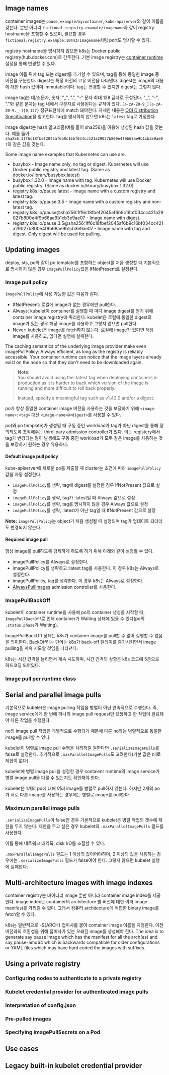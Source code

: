 
## Image names
container images는 `pause`, `example/mycontainer`, `kube-apiserver`와 같이 이름을 갖는다. 뿐만 아니라 `fictional.registry.example/imagename`과 같이 registry hostname을 포함할 수 있으며, 필요할 경우 `fictional.registry.example:10443/imagename`처럼 port도 명시할 수 있다.

registry hostname을 명시하지 않으면 k8s는 Docker public registry(hub.docker.com)로 간주한다. 기본 image registry는 [container runtime](https://kubernetes.io/docs/setup/production-environment/container-runtimes/) 설정을 통해 변경할 수 있다.

image 이름 뒤에 tag 또는 digest를 추가할 수 있으며, tag를 통해 동일한 image 중 버전을 구분한다. digest는 특정 버전의 고유 버전을 나타낸다. digest는 image의 내용에 대한 hash 값이며 immutable이다. tag는 변경할 수 있지만 digest는 그렇지 않다.

image tag는 대/소문자, 숫자, "\_", ".", "-" 문자 최대 128 글자로 구성된다. "\_", "-", "."와 같은 문자는 tag 내에서 구분자로 사용된다는 규칙이 있다. `[a-zA-Z0-9_][a-zA-Z0-9._-]{0,127}` 정규표현식에 match 돼야한다. 자세한 내용은 [OCI Distribution Specification](https://github.com/opencontainers/distribution-spec/blob/main/spec.md#workflow-categories)을 참고한다. tag를 명시하지 않으면 k8s는 `latest` tag로 가정한다.

image digest는 hash 알고리즘(예를 들어 sha256)을 이용해 생성된 hash 값을 갖는다. 예를 들어 `sha256:1ff6c18fbef2045af6b9c16bf034cc421a29027b800e4f9b68ae9b1cb3e9ae07`와 같은 값을 갖는다.

Some image name examples that Kubernetes can use are.
- busybox - Image name only, no tag or digest. Kubernetes will use Docker public registry and latest tag. (Same as docker.io/library/busybox:latest)
- busybox:1.32.0 - Image name with tag. Kubernetes will use Docker public registry. (Same as docker.io/library/busybox:1.32.0)
- registry.k8s.io/pause:latest - Image name with a custom registry and latest tag.
- registry.k8s.io/pause:3.5 - Image name with a custom registry and non-latest tag.
- registry.k8s.io/pause@sha256:1ff6c18fbef2045af6b9c16bf034cc421a29027b800e4f9b68ae9b1cb3e9ae07 - Image name with digest.
- registry.k8s.io/pause:3.5@sha256:1ff6c18fbef2045af6b9c16bf034cc421a29027b800e4f9b68ae9b1cb3e9ae07 - Image name with tag and digest. Only digest will be used for pulling.

## Updating images
deploy, sts, po와 같이 po template를 포함하는 object를 처음 생성할 때 기본적으로 명시하지 않은 경우 `imagePullPolicy`값은 IfNotPresent로 설정된다.

### Image pull policy
`imagePullPolicy`에 사용 가능한 값은 다음과 같다.
- IfNotPresent: 로컬에 image가 없는 경우에만 pull한다.
- Always: kubelet이 container를 실행할 때 마다 image digest를 얻기 위해 container image registry에 쿼리한다. kubelet은 로컬에 동일한 digest의 image가 있는 경우 해당 image를 사용하고 그렇지 않으면 pull한다.
- Never: kubelet은 image를 fetch하지 않는다. 로컬에 image가 있다면 해당 image를 사용하고, 없다면 실행에 실패한다.

The caching semantics of the underlying image provider make even imagePullPolicy: Always efficient, as long as the registry is reliably accessible. Your container runtime can notice that the image layers already exist on the node so that they don't need to be downloaded again.

> **Note**:  
> You should avoid using the :latest tag when deploying containers in production as it is harder to track which version of the image is running and more difficult to roll back properly.
>
> Instead, specify a meaningful tag such as v1.42.0 and/or a digest.

po가 항상 동일한 container image 버전을 사용하는 것을 보장하기 위해 `<image-name>:<tag>` 대신 `<image-name>@<digest>`를 사용할 수 있다.

po(와 po template)가 생성될 때 구동 중인 workload가 tag가 아닌 digest를 통해 정의되도록 조작해주는 third-pary admission controller가 있다. 이는 registery에서 tag가 변경되는 일이 발생해도 구동 중인 workload가 모두 같은 image를 사용하는 것을 보장하기 원하는 경우 유용하다.

#### Default image pull policy
kube-apiserver에 새로운 po를 제출할 때 cluster는 조건에 따라 `imagePullPolicy` 값을 자동 설정한다.
- `imagePullPolicy`를 생략, tag에 digest를 설정한 경우 IfNotPresent 값으로 설정
- `imagePullPolicy`를 생략, tag가 :latest일 때 Always 값으로 설정
- `imagePullPolicy`를 생략, tag를 명시하지 않을 경우 Always 값으로 설정
- `imagePullPolicy`를 생략, :latest가 아닌 tag일 때 IfNotPresent 값으로 설정

**Note:**
`imagePullPolicy`는 object가 처음 생성될 때 설정되며 tag가 업데이트 되더라도 변경되지 않는다.

#### Required image pull
항상 image를 pull하도록 강제하게 하도록 하기 위해 아래와 같이 설정할 수 있다.
- imagePullPolicy를 Always로 설정한다.
- imagePullPolicy를 생략하고 :latest tag를 사용한다. 이 경우 k8s는 Always로 설정한다.
- imagePullPolicy, tag를 생략한다. 이 경우 k8s는 Always로 설정한다.
- [AlwaysPullImages](https://kubernetes.io/docs/reference/access-authn-authz/admission-controllers/#alwayspullimages) admission controller를 사용한다.

### ImagePullBackOff
kubelet이 container runtime을 사용해 po의 container 생성을 시작할 때, `ImagePullBackOff`로 인해 container가 Waiting 상태에 있을 수 있다(po의 `.status.phase`가 Waiting).

ImagePullBackOff 상태는 k8s가 container image를 pull할 수 없어 실행할 수 없음을 의미한다. BackOff라는 단어는 k8s가 back-off 딜레이를 증가시키면서 image pulling을 계속 시도할 것임을 나타낸다.

k8s는 시간 간격을 늘리면서 계속 시도하며, 시간 간격의 상항은 k8s 코드에 5분으로 하드코딩 되어있다.

### Image pull per runtime class


## Serial and parallel image pulls
기본적으로 kubelet은 image pulling 작업을 병렬이 아닌 연속적으로 수행한다. 즉, image service에게 한 번에 하나의 image pull request만 요청하고 한 작업이 완료돼야 다른 작업을 수행한다.

no의 image pull 작업은 개별적으로 수행되기 때문에 다른 no와는 병렬적으로 동일한 image를 pull할 수 있다.

kubelet이 병렬로 image pull 수행을 처리하길 원한다면 `.serializeImagePulls`를 false로 설정한다. 추가적으로 `.maxParallelImagePulls`도 고려한다(기본 값은 nil로 제한이 없다).

kubelet에 병렬 image pull을 설정한 경우 contaienr runtime의 image service가 병렬 image pull을 다룰 수 있는지도 확인해야 한다.

kubelet은 1개의 po에 대해 여러 image를 병렬로 pull하지 않는다. 하지만 2개의 po가 서로 다른 image를 사용하는 경우에는 병렬로 image를 pull한다.

### Maximum parallel image pulls
`.serializeImagePulls`이 false인 경우 기본적으로 kubelet은 병렬 작업의 갯수에 제한을 두지 않는다. 제한을 두고 싶은 경우 kubelet의 `.maxParallelImagePulls` 필드를 사용한다.

이를 통해 네트워크 대역폭, disk I/O를 조절할 수 있다.

`.maxParallelImagePulls` 필드는 1 이상의 값이어야하며, 2 이상의 값을 사용하는 경우에는 `.serializeImagePulls` 필드가 false여야 한다. 그렇지 않으면 kubelet 실행에 실패한다.

## Multi-architecture images with image indexes
container registry는 바이너리 image 뿐만 아니라 container image index를 제공한다. image index는 container의 architecture 별 버전에 대한 여러 image manifest를 가리킬 수 있다. 그래서 컴퓨터 architecture에 적합한 binary image를 fetch할 수 있다.

k8s는 일반적으로 -${ARCH} 접미사를 붙여 container image 이름을 지정한다. 이전 버전과의 호환성을 위해 접미사가 있는 오래된 image를 생성해야 한다. The idea is to generate say pause image which has the manifest for all the arch(es) and say pause-amd64 which is backwards compatible for older configurations or YAML files which may have hard coded the images with suffixes.

## Using a private registry

### Configuring nodes to authenticate to a private registry

### Kubelet credential provider for authenticated image pulls

### Interpretation of config.json

### Pre-pulled images

### Specifying imagePullSecrets on a Pod

## Use cases

## Legacy built-in kubelet credential provider